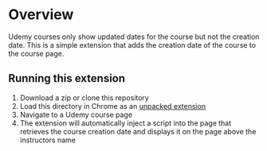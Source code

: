# Overview

Udemy courses only show updated dates for the course but not the creation date. This is a simple extension that adds the creation date of the course to the course page. 

## Running this extension

1. Download a zip or clone this repository
2. Load this directory in Chrome as an [unpacked extension](https://developer.chrome.com/docs/extensions/mv3/getstarted/development-basics/#load-unpacked)
3. Navigate to a Udemy course page
4. The extension will automatically inject a script into the page that retrieves the course creation date and displays it on the page above the instructors name
